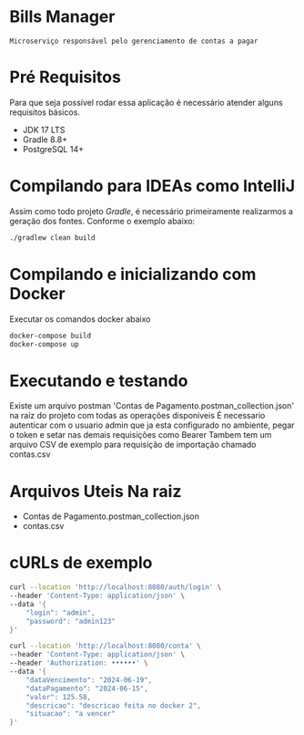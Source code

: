 # Bills Manager

`Microserviço responsável pelo gerenciamento de contas a pagar`

# Pré Requisitos

Para que seja possível rodar essa aplicação é necessário atender alguns requisitos básicos.

- JDK 17 LTS
- Gradle 8.8+
- PostgreSQL 14+

# Compilando para IDEAs como IntelliJ

Assim como todo projeto *Gradle*, é necessário primeiramente realizarmos a geração dos fontes. Conforme o exemplo abaixo:

```bash
./gradlew clean build
```

# Compilando e inicializando com Docker

Executar os comandos docker abaixo

```bash
docker-compose build
docker-compose up
```

# Executando e testando

Existe um arquivo postman 'Contas de Pagamento.postman_collection.json' na raiz do projeto com todas as operações disponiveis
É necessario autenticar com o usuario admin que ja esta configurado no ambiente, pegar o token e setar nas demais requisições como Bearer
Tambem tem um arquivo CSV de exemplo para requisição de importação chamado contas.csv

# Arquivos Uteis Na raiz

- Contas de Pagamento.postman_collection.json
- contas.csv

# cURLs de exemplo

```bash
curl --location 'http://localhost:8080/auth/login' \
--header 'Content-Type: application/json' \
--data '{
    "login": "admin",
    "password": "admin123"
}'
```

```bash
curl --location 'http://localhost:8080/conta' \
--header 'Content-Type: application/json' \
--header 'Authorization: ••••••' \
--data '{
    "dataVencimento": "2024-06-19",
    "dataPagamento": "2024-06-15",
    "valor": 125.58,
    "descricao": "descricao feita no docker 2",
    "situacao": "a vencer"
}'
```
